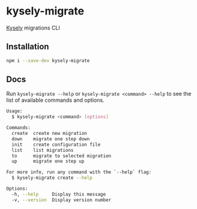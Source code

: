 # kysely-migrate

[Kysely](https://github.com/kysely-org/kysely) migrations CLI

## Installation

```bash
npm i --save-dev kysely-migrate
```

## Docs

Run `kysely-migrate --help` or `kysely-migrate <command> --help` to see the list of available commands and options.

```bash
Usage:
  $ kysely-migrate <command> [options]

Commands:
  create  create new migration
  down    migrate one step down
  init    create configuration file
  list    list migrations
  to      migrate to selected migration
  up      migrate one step up

For more info, run any command with the `--help` flag:
  $ kysely-migrate create --help

Options:
  -h, --help     Display this message 
  -v, --version  Display version number 
```
